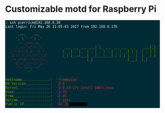 # Customizable motd for Raspberry Pi

![Example image](https://github.com/PierrickV/raspberry-motd/blob/master/example.png?raw=true "")
